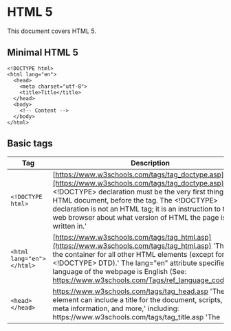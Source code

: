 # HTML 5

This document covers HTML 5.

## Minimal HTML 5

```
<!DOCTYPE html>
<html lang="en">
  <head>
    <meta charset="utf-8">
    <title>Title</title>
  </head>
  <body>
    <!-- Content -->
  </body>
</html>
```

## Basic tags

| Tag | Description |
| --- | --- |
| `<!DOCTYPE html>` | [https://www.w3schools.com/tags/tag_doctype.asp](https://www.w3schools.com/tags/tag_doctype.asp) 'The <!DOCTYPE> declaration must be the very first thing in your HTML document, before the <html> tag. The <!DOCTYPE> declaration is not an HTML tag; it is an instruction to the web browser about what version of HTML the page is written in.' |
| `<html lang="en">`<br>`</html>` | [https://www.w3schools.com/tags/tag_html.asp](https://www.w3schools.com/tags/tag_html.asp) 'The <html> tag is the container for all other HTML elements (except for the <!DOCTYPE> DTD).' The lang="en" attribute specifies the language of the webpage is English (See: https://www.w3schools.com/Tags/ref_language_codes.asp) |
| `<head>`<br>`</head>` | https://www.w3schools.com/tags/tag_head.asp 'The <head> element can include a title for the document, scripts, styles, meta information, and more,' including:  <title> (this element is required in an HTML document), <style>, <base>, <link>, <meta>, <script>, <noscript>.
| `<meta charset="utf-8">` | https://www.w3schools.com/tags/tag_meta.asp 'Metadata is data (information) about data. The <meta> tag provides metadata about the HTML document.' The charset="utf-8" attribute tells the browser that the page is encoded using UTF-8 character encoding. (See: https://www.w3.org/International/articles/definitions-characters/)
<title>
</title>
https://www.w3schools.com/tags/tag_title.asp 'The <title> tag is required in all HTML documents and it defines the title of the document.'
<body>
</body>
https://www.w3schools.com/tags/tag_body.asp 'The <body> tag defines the document's body. The <body> element contains all the contents of an HTML document...'
<p>
</p>
https://www.w3schools.com/tags/tag_p.asp 'The <p> tag defines a paragraph.'
<em>
</em>
https://www.w3schools.com/Tags/tag_em.asp 'The <em> tag is a phrase tag.' The phrase tags are: '<em> (renders as emphasized text), <strong> (defines important text), <code> (defines a piece of computer code), <samp> (defines sample output from a computer program), <kbd> (defines keyboard input), and <var> (defines a variable).'
<h1> — <h6>
</h1> — </h6>
https://www.w3schools.com/tags/tag_hn.asp 'The <h1> to <h6> tags are used to define HTML headings. <h1> defines the most important heading. <h6> defines the least important heading.'
<ul>
</ul>
https://www.w3schools.com/tags/tag_ul.asp The <ul> tag (together with the <li> tag) defines an unordered (bulleted) list. The <ul> tag is a container tag that contains any number of <li> tags.
<ol>
</ol>
https://www.w3schools.com/tags/tag_ol.asp The <ol> tag (together with the <li> tag) defines an unordered (numerical or alphabetical) list. The <ol> tag is a container tag that contains any number of <li> tags.
</li>
</li>
https://www.w3schools.com/tags/tag_li.asp 'The <li> tag defines a list item... used in ordered lists(<ol>), unordered lists (<ul>), and in menu lists (<menu>).'
<img src="smiley.gif" alt="Smiley face">
https://www.w3schools.com/tags/tag_img.asp 'The <img> tag defines an image in an HTML page. The <img> tag has two required attributes: src and alt.'
<a href="http://google.com/">
</a>
https://www.w3schools.com/tags/tag_a.asp 'The <a> tag defines a hyperlink used to link from one page to another. The most important attribute of the <a> element is the href attribute, which indicates the link's destination.'
<!-- This is a comment -->
https://www.w3schools.com/tags/tag_comment.asp 'The comment tag is used to insert comments in the source code. Comments are not displayed in the browsers.'
    </tr>
  </tbody>
</table>